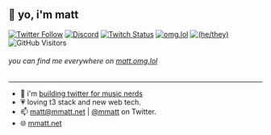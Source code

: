 ## 👋 yo, i'm matt

[![Twitter Follow](https://img.shields.io/twitter/follow/mmatt?color=%231A90D9&label=twitter&logo=Twitter&logoColor=White&style=flat-square)](https://twitter.com/mmatt)
[![Discord](https://img.shields.io/discord/1086850996208144484.svg?label=&logo=discord&logoColor=ffffff&color=7389D8&labelColor=6A7EC2&style=flat-square)](https://songish.app/discord)
[![Twitch Status](https://img.shields.io/twitch/status/mmattbtw?style=flat-square)](https://twitch.tv/mmattbtw)
[![omg.lol](https://omg.8bitsqu.id/?user=matt&style=flat-square)](https://matt.omg.lol)
[![(he/they)](https://img.shields.io/badge/pronouns-he%2Fthey-blue?style=flat-square)](https://en.pronouns.page/@mmatt)
![GitHub Visitors](https://visitor-badge.glitch.me/badge?page_id=mmattbtw.mmattbtw?style=flat-square&style=flat-square)



###### you can find me everywhere on [matt.omg.lol](https://matt.omg.lol)
-----------------------------------------------------------------------

- 🔭 i'm [building twitter for music nerds](https://songish.app)
- 💗 loving t3 stack and new web tech.
- 📫 [matt@mmatt.net](mailto:matt@mmatt.net) | [@mmatt](https://twitter.com/messages/476840933-476840933?recipient_id=476840933&text=Hello!) on Twitter.
- 🌐 [mmatt.net](https://mmatt.net) 

